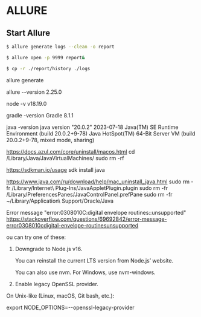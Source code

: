 # ALLURE 

## Start Allure

```bash
$ allure generate logs --clean -o report
```
```bash
$ allure open -p 9999 report&
```
```bash
$ cp -r ./report/history ./logs
```




allure generate


allure --version
2.25.0

node -v
v18.19.0

gradle -version
Gradle 8.1.1

java -version
java version "20.0.2" 2023-07-18
Java(TM) SE Runtime Environment (build 20.0.2+9-78)
Java HotSpot(TM) 64-Bit Server VM (build 20.0.2+9-78, mixed mode, sharing)

https://docs.azul.com/core/uninstall/macos.html
cd /Library/Java/JavaVirtualMachines/
sudo rm -rf

https://sdkman.io/usage
sdk install java

https://www.java.com/ru/download/help/mac_uninstall_java.html
sudo rm -fr /Library/Internet\ Plug-Ins/JavaAppletPlugin.plugin
sudo rm -fr /Library/PreferencesPanes/JavaControlPanel.prefPane
sudo rm -fr ~/Library/Application\ Support/Oracle/Java

Error message "error:0308010C:digital envelope routines::unsupported"
https://stackoverflow.com/questions/69692842/error-message-error0308010cdigital-envelope-routinesunsupported

ou can try one of these:

1. Downgrade to Node.js v16.

    You can reinstall the current LTS version from Node.js’ website.

    You can also use nvm. For Windows, use nvm-windows.

2. Enable legacy OpenSSL provider.

On Unix-like (Linux, macOS, Git bash, etc.):

export NODE_OPTIONS=--openssl-legacy-provider
